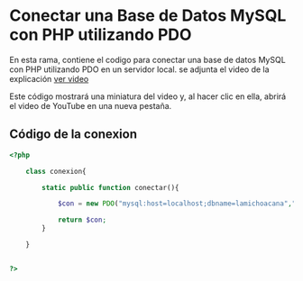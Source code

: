 # Conectar una Base de Datos MySQL con PHP utilizando PDO

En esta rama, contiene el codigo para conectar una base de datos MySQL con PHP utilizando PDO en un servidor local.
se adjunta el video de la explicación  [ver video ](https://youtu.be/eX8R5HG8slU)


Este código mostrará una miniatura del video y, al hacer clic en ella, abrirá el video de YouTube en una nueva pestaña.


## Código de la conexion

```php
<?php 

	class conexion{

		static public function conectar(){

			$con = new PDO("mysql:host=localhost;dbname=lamichoacana","root","",array(PDO::MYSQL_ATTR_INIT_COMMAND =>"SET NAMES utf8"));

			return $con;
		}

	}


?>



